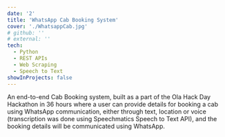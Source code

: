 ```yaml
---
date: '2'
title: 'WhatsApp Cab Booking System'
cover: './WhatsappCab.jpg'
# github: ''
# external: ''
tech:
  - Python
  - REST APIs
  - Web Scraping
  - Speech to Text
showInProjects: false
---
```


An end-to-end Cab Booking system, built as a part of the Ola Hack Day Hackathon in 36 hours where a user can provide details for booking a cab using WhatsApp communication, either through text, location or voice (transcription was done using Speechmatics Speech to Text API), and the booking details will be communicated using WhatsApp.
